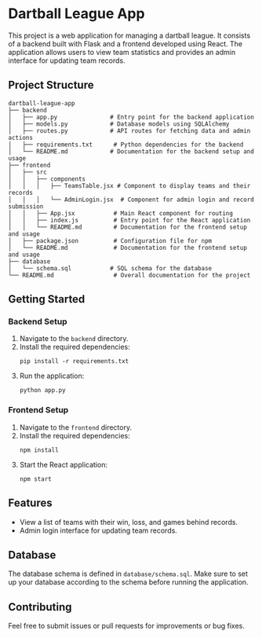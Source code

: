 # Dartball League App

This project is a web application for managing a dartball league. It consists of a backend built with Flask and a frontend developed using React. The application allows users to view team statistics and provides an admin interface for updating team records.

## Project Structure

```
dartball-league-app
├── backend
│   ├── app.py               # Entry point for the backend application
│   ├── models.py            # Database models using SQLAlchemy
│   ├── routes.py            # API routes for fetching data and admin actions
│   ├── requirements.txt      # Python dependencies for the backend
│   └── README.md            # Documentation for the backend setup and usage
├── frontend
│   ├── src
│   │   ├── components
│   │   │   ├── TeamsTable.jsx # Component to display teams and their records
│   │   │   └── AdminLogin.jsx  # Component for admin login and record submission
│   │   ├── App.jsx           # Main React component for routing
│   │   ├── index.js          # Entry point for the React application
│   │   └── README.md         # Documentation for the frontend setup and usage
│   ├── package.json          # Configuration file for npm
│   └── README.md             # Documentation for the frontend setup and usage
├── database
│   └── schema.sql           # SQL schema for the database
└── README.md                 # Overall documentation for the project
```

## Getting Started

### Backend Setup

1. Navigate to the `backend` directory.
2. Install the required dependencies:
   ```
   pip install -r requirements.txt
   ```
3. Run the application:
   ```
   python app.py
   ```

### Frontend Setup

1. Navigate to the `frontend` directory.
2. Install the required dependencies:
   ```
   npm install
   ```
3. Start the React application:
   ```
   npm start
   ```

## Features

- View a list of teams with their win, loss, and games behind records.
- Admin login interface for updating team records.

## Database

The database schema is defined in `database/schema.sql`. Make sure to set up your database according to the schema before running the application.

## Contributing

Feel free to submit issues or pull requests for improvements or bug fixes.